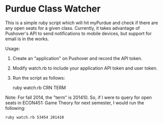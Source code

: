Purdue Class Watcher
====
This is a simple ruby script which will hit myPurdue and check if there are any open seats for a given class. Currently, it takes advantage of Pushover's API to send notifications to mobile devices, but support for email is in the works.

Usage:
1. Create an "application" on Pushover and record the API token.
2. Modify watch.rb to include your application API token and user token.
3. Run the script as follows:

    ruby watch.rb CRN TERM

Note: For fall 2014, the "term" is 201410. So, if I were to query for open seats in ECON451: Game Theory for next semester, I would run the following:

    ruby watch.rb 53454 201410
